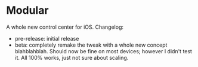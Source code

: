 # Modular
A whole new control center for iOS.
Changelog:
- pre-release: initial release
- beta: completely remake the tweak with a whole new concept blahblahblah. Should now be fine on most devices; however I didn't test it. All 100% works, just not sure about scaling.
